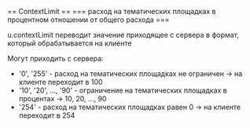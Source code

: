 == ContextLimit ==
=== расход на тематических площадках в процентном отношении от общего расхода ===

u.contextLimit переводит значение приходящее с сервера в формат, который обрабатывается на клиенте

Могут приходить с сервера:
* '0', '255' - расход на тематических площадках не ограничен -> на клиенте переходит в 100
* '10', '20', ..., '90' - ограничение на тематических площадках в процентах ->  10, 20, ..., 90
* '254' -  расход на тематических площадках равен 0 -> на клиенте переходит в 254
